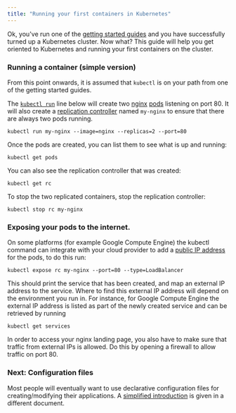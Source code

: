```yaml
---
title: "Running your first containers in Kubernetes"
---
```

Ok, you've run one of the [getting started guides](/{{page.version}}/docs/getting-started-guides/) and you have
successfully turned up a Kubernetes cluster.  Now what?  This guide will help you get oriented
to Kubernetes and running your first containers on the cluster.

### Running a container (simple version)

From this point onwards, it is assumed that `kubectl` is on your path from one of the getting started guides.

The [`kubectl run`](kubectl/kubectl_run) line below will create two [nginx](https://registry.hub.docker.com/_/nginx/) [pods](pods) listening on port 80. It will also create a [replication controller](replication-controller) named `my-nginx` to ensure that there are always two pods running.

```shell
kubectl run my-nginx --image=nginx --replicas=2 --port=80

```
Once the pods are created, you can list them to see what is up and running:

```shell
kubectl get pods

```
You can also see the replication controller that was created:

```shell
kubectl get rc

```
To stop the two replicated containers, stop the replication controller:

```shell
kubectl stop rc my-nginx

```
### Exposing your pods to the internet.

On some platforms (for example Google Compute Engine) the kubectl command can integrate with your cloud provider to add a [public IP address](services.html#external-services) for the pods,
to do this run:

```shell
kubectl expose rc my-nginx --port=80 --type=LoadBalancer

```
This should print the service that has been created, and map an external IP address to the service. Where to find this external IP address will depend on the environment you run in.  For instance, for Google Compute Engine the external IP address is listed as part of the newly created service and can be retrieved by running

```shell
kubectl get services

```
In order to access your nginx landing page, you also have to make sure that traffic from external IPs is allowed. Do this by opening a firewall to allow traffic on port 80.

### Next: Configuration files

Most people will eventually want to use declarative configuration files for creating/modifying their applications.  A [simplified introduction](simple-yaml)
is given in a different document.



